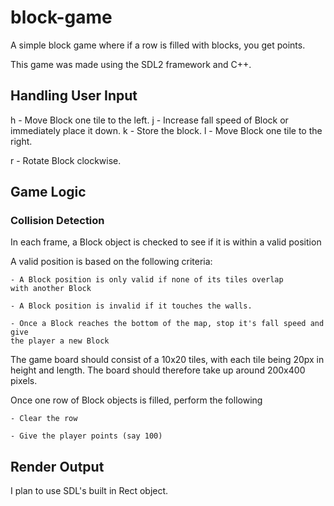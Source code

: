 # block-game

A simple block game where if a row is filled with blocks, you get points.

This game was made using the SDL2 framework and C++.

## Handling User Input

h - Move Block one tile to the left.
j - Increase fall speed of Block or immediately place it down.
k - Store the block.
l - Move Block one tile to the right.

r - Rotate Block clockwise.

## Game Logic

### Collision Detection

In each frame, a Block object is checked to see if it is within a valid position

A valid position is based on the following criteria:

    - A Block position is only valid if none of its tiles overlap
    with another Block

    - A Block position is invalid if it touches the walls.

    - Once a Block reaches the bottom of the map, stop it's fall speed and give
    the player a new Block

The game board should consist of a 10x20 tiles, with each tile being 20px
in height and length. The board should therefore take up around 200x400 pixels.

Once one row of Block objects is filled, perform the following

    - Clear the row

    - Give the player points (say 100)

## Render Output

I plan to use SDL's built in Rect object.
